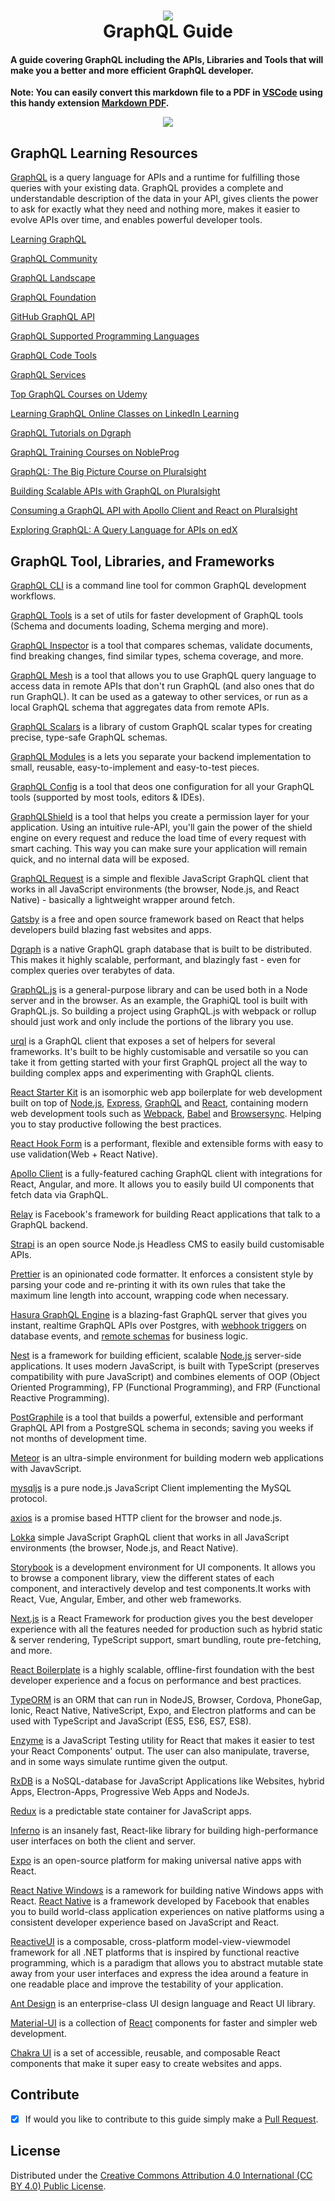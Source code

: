 <h1 align="center">
 <img src="https://user-images.githubusercontent.com/45159366/120384173-aa415700-c2da-11eb-8a5c-9cea16d08686.png">
  <br />
  GraphQL Guide
</h1>

#### A guide covering GraphQL including the APIs, Libraries and Tools that will make you a better and more efficient GraphQL developer.

**Note: You can easily convert this markdown file to a PDF in [VSCode](https://code.visualstudio.com/) using this handy extension [Markdown PDF](https://marketplace.visualstudio.com/items?itemName=yzane.markdown-pdf).**

<p align="center">
 <img src="https://user-images.githubusercontent.com/45159366/120384186-add4de00-c2da-11eb-9053-a1dc3614578e.png">
  <br />
</p>

## GraphQL Learning Resources

[GraphQL](https://graphql.org/) is a query language for APIs and a runtime for fulfilling those queries with your existing data. GraphQL provides a complete and understandable description of the data in your API, gives clients the power to ask for exactly what they need and nothing more, makes it easier to evolve APIs over time, and enables powerful developer tools.

[Learning GraphQL](https://graphql.org/learn/)

[GraphQL Community](https://graphql.org/community/)

[GraphQL Landscape](https://landscape.graphql.org)

[GraphQL Foundation](https://graphql.org/foundation/)

[GitHub GraphQL API ](https://docs.github.com/en/graphql)

[GraphQL Supported Programming Languages](https://graphql.org/code/#language-support)

[GraphQL Code Tools](https://graphql.org/code/#generic-tools)

[GraphQL Services](https://graphql.org/code/#services)

[Top GraphQL Courses on Udemy](https://www.udemy.com/topic/graphql/)

[Learning GraphQL Online Classes on LinkedIn Learning](https://www.linkedin.com/learning/learning-graphql)

[GraphQL Tutorials on Dgraph](https://dgraph.io/learn/)

[GraphQL Training Courses on NobleProg](https://www.nobleprog.com/graphql-training)

[GraphQL: The Big Picture Course on Pluralsight](https://www.pluralsight.com/courses/graphql-big-picture)

[Building Scalable APIs with GraphQL on Pluralsight](https://www.pluralsight.com/courses/graphql-scalable-apis)

[Consuming a GraphQL API with Apollo Client and React on Pluralsight](https://www.pluralsight.com/courses/consuming-graphql-api-with-apollo-client-react)

[Exploring GraphQL: A Query Language for APIs on edX](https://www.edx.org/course/exploring-graphql-a-query-language-for-apis)


## GraphQL Tool, Libraries, and Frameworks


[GraphQL CLI](https://github.com/Urigo/graphql-cli) is a command line tool for common GraphQL development workflows.

[GraphQL Tools](https://github.com/ardatan/graphql-tools) is a set of utils for faster development of GraphQL tools (Schema and documents loading, Schema merging and more).

[GraphQL Inspector](https://github.com/kamilkisiela/graphql-inspector) is a tool that compares schemas, validate documents, find breaking changes, find similar types, schema coverage, and more.

[GraphQL Mesh](https://github.com/Urigo/graphql-mesh) is a tool that allows you to use GraphQL query language to access data in remote APIs that don't run GraphQL (and also ones that do run GraphQL). It can be used as a gateway to other services, or run as a local GraphQL schema that aggregates data from remote APIs.

[GraphQL Scalars](https://github.com/Urigo/graphql-scalars) is a library of custom GraphQL scalar types for creating precise, type-safe GraphQL schemas.

[GraphQL Modules](https://github.com/Urigo/graphql-modules) is a lets you separate your backend implementation to small, reusable, easy-to-implement and easy-to-test pieces.

[GraphQL Config](https://github.com/kamilkisiela/graphql-config) is a tool that deos one configuration for all your GraphQL tools (supported by most tools, editors & IDEs).

[GraphQLShield](https://github.com/maticzav/graphql-shield) is a tool that helps you create a permission layer for your application. Using an intuitive rule-API, you'll gain the power of the shield engine on every request and reduce the load time of every request with smart caching. This way you can make sure your application will remain quick, and no internal data will be exposed.

[GraphQL Request](https://github.com/prisma-labs/graphql-request) is a simple and flexible JavaScript GraphQL client that works in all JavaScript environments (the browser, Node.js, and React Native) - basically a lightweight wrapper around fetch.

[Gatsby](https://www.gatsbyjs.com/) is a free and open source framework based on React that helps developers build blazing fast websites and apps.

[Dgraph](https://dgraph.io/) is a native GraphQL graph database that is built to be distributed. This makes it highly scalable, performant, and blazingly fast - even for complex queries over terabytes of data.

[GraphQL.js](https://www.npmjs.com/package/graphql) is a general-purpose library and can be used both in a Node server and in the browser. As an example, the GraphiQL tool is built with GraphQL.js. So building a project using GraphQL.js with webpack or rollup should just work and only include the portions of the library you use.

[urql](https://github.com/FormidableLabs/urql) is a GraphQL client that exposes a set of helpers for several frameworks. It's built to be highly customisable and versatile so you can take it from getting started with your first GraphQL project all the way to building complex apps and experimenting with GraphQL clients.

[React Starter Kit](https://www.reactstarterkit.com/) is an isomorphic web app boilerplate for web development built on top of [Node.js](https://nodejs.org/), [Express](http://expressjs.com/), [GraphQL](http://graphql.org/) and [React](https://facebook.github.io/react/), containing modern web development tools such as [Webpack](https://webpack.github.io/), [Babel](https://babeljs.io/) and [Browsersync](https://www.browsersync.io/). Helping you to stay productive following the best practices.

[React Hook Form](https://react-hook-form.com/) is a performant, flexible and extensible forms with easy to use validation(Web + React Native).

[Apollo Client](https://apollographql.com/client) is a fully-featured caching GraphQL client with integrations for React, Angular, and more. It allows you to easily build UI components that fetch data via GraphQL.

[Relay](https://github.com/facebook/relay) is Facebook's framework for building React applications that talk to a GraphQL backend.

[Strapi](https://github.com/strapi/strapi) is an open source Node.js Headless CMS to easily build customisable APIs.

[Prettier](https://github.com/prettier/prettier) is an opinionated code formatter. It enforces a consistent style by parsing your code and re-printing it with its own rules that take the maximum line length into account, wrapping code when necessary.

[Hasura GraphQL Engine](https://github.com/hasura/graphql-engine) is a blazing-fast GraphQL server that gives you instant, realtime GraphQL APIs over Postgres, with [webhook triggers](https://github.com/hasura/graphql-engine/blob/master/event-triggers.md) on database events, and [remote schemas](https://github.com/hasura/graphql-engine/blob/master/remote-schemas.md) for business logic.

[Nest](https://nestjs.com/) is a framework for building efficient, scalable [Node.js](http://nodejs.org/) server-side applications. It uses modern JavaScript, is built with TypeScript (preserves compatibility with pure JavaScript) and combines elements of OOP (Object Oriented Programming), FP (Functional Programming), and FRP (Functional Reactive Programming).

[PostGraphile](https://github.com/graphile/postgraphile) is a tool that builds a powerful, extensible and performant GraphQL API from a PostgreSQL schema in seconds; saving you weeks if not months of development time.

[Meteor](https://www.meteor.com/) is an ultra-simple environment for building modern web applications with JavavScript. 

[mysqljs](https://github.com/mysqljs/mysql) is a pure node.js JavaScript Client implementing the MySQL protocol. 

[axios](https://github.com/axios/axios) is a promise based HTTP client for the browser and node.js.

[Lokka](https://github.com/kadirahq/lokka) simple JavaScript GraphQL client that works in all JavaScript environments (the browser, Node.js, and React Native).

[Storybook](https://storybook.js.org/) is a development environment for UI components. It allows you to browse a component library, view the different states of each component, and interactively develop and test components.It works with React, Vue, Angular, Ember, and other web frameworks.

[Next.js](https://github.com/vercel/next.js) is a React Framework for production gives you the best developer experience with all the features needed for production such as hybrid static & server rendering, TypeScript support, smart bundling, route pre-fetching, and more.

[React Boilerplate](https://www.reactboilerplate.com/) is a highly scalable, offline-first foundation with the best developer experience and a focus on performance and best practices.

[TypeORM](https://github.com/typeorm/typeorm) is an ORM that can run in NodeJS, Browser, Cordova, PhoneGap, Ionic, React Native, NativeScript, Expo, and Electron platforms and can be used with TypeScript and JavaScript (ES5, ES6, ES7, ES8).

[Enzyme](https://github.com/enzymejs/enzyme) is a JavaScript Testing utility for React that makes it easier to test your React Components' output. The user can also manipulate, traverse, and in some ways simulate runtime given the output.

[RxDB](https://github.com/pubkey/rxdb) is a NoSQL-database for JavaScript Applications like Websites, hybrid Apps, Electron-Apps, Progressive Web Apps and NodeJs. 

[Redux](https://github.com/reduxjs/redux) is a predictable state container for JavaScript apps. 

[Inferno](https://infernojs.org/) is an insanely fast, React-like library for building high-performance user interfaces on both the client and server.

[Expo](https://github.com/expo/expo) is an open-source platform for making universal native apps with React.

[React Native Windows](https://microsoft.github.io/react-native-windows/) is a ramework for building native Windows apps with React. [React Native](https://reactnative.dev/) is a framework developed by Facebook that enables you to build world-class application experiences on native platforms using a consistent developer experience based on JavaScript and React. 

[ReactiveUI](https://reactiveui.net/) is a composable, cross-platform model-view-viewmodel framework for all .NET platforms that is inspired by functional reactive programming, which is a paradigm that allows you to abstract mutable state away from your user interfaces and express the idea around a feature in one readable place and improve the testability of your application.

[Ant Design](https://ant.design/) is an enterprise-class UI design language and React UI library.

[Material-UI](https://material-ui.com/) is a collection of [React](https://reactjs.org/) components for faster and simpler web development. 

[Chakra UI](https://chakra-ui.com/) is  a set of accessible, reusable, and composable React components that make it super easy to create websites and apps.


## Contribute

- [x] If would you like to contribute to this guide simply make a [Pull Request](https://github.com/mikeroyal/GraphQL-Guide/pulls).


## License

Distributed under the [Creative Commons Attribution 4.0 International (CC BY 4.0) Public License](https://creativecommons.org/licenses/by/4.0/).
